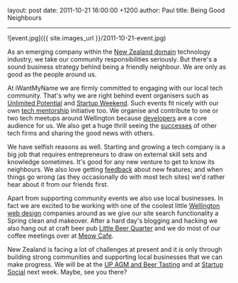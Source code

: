 layout: post
date: 2011-10-21 16:00:00 +1200
author: Paul
title: Being Good Neighbours



----

![event.jpg]({{ site.images_url }}/2011-10-21-event.jpg)

As an emerging company within the [New Zealand domain](https://iwantmyname.co.nz/domains/co.nz-kiwi-domain-name-registration-for-new-zealand) technology industry, we take our community responsibilities seriously. But there's a sound business strategy behind being a friendly neighbour. We are only as good as the people around us.

At iWantMyName we are firmly committed to engaging with our local tech community. That's why we are right behind event organisers such as [Unlimited Potential](http://up.org.nz/) and [Startup Weekend](https://iwantmyname.com/blog/2011/09/iwantmyname-backs-startup-weekend.html). Such events fit nicely with our own [tech mentorship](http://archived.link/http://blog.ideegeo.com/2011/01/04/ideegeo-consult-sniffing-out-ideas/) initiative too. We organise and contribute to one or two tech meetups around Wellington because [developers](https://iwantmyname.co.nz/services/developer/) are a core audience for us. We also get a huge thrill seeing the [successes](https://iwantmyname.com/blog/2011/08/intuitionhq-gets-landing-pad-boost.html) of other tech firms and sharing the good news with others.

We have selfish reasons as well. Starting and growing a tech company is a big job that requires entrepreneurs to draw on external skill sets and knowledge sometimes. It's good for any new venture to get to know its neighbours. We also love getting [feedback](https://iwantmyname.co.nz/support) about new features; and when things go wrong (as they occasionally do with most tech sites) we'd rather hear about it from our friends first.

Apart from supporting community events we also use local businesses. In fact we are excited to be working with one of the coolest little [Wellington web design](http://www.bitbybit.io/) companies around as we give our site search functionality a Spring clean and makeover. After a hard day's blogging and hacking we also hang out at craft beer pub [Little Beer Quarter](http://littlebeerquarter.co.nz/) and we do most of our coffee meetings over at [Meow Cafe](http://www.welovemeow.co.nz/).

New Zealand is facing a lot of challenges at present and it is only 
through building strong communities and supporting local businesses that we can make progress. We will be at the [UP AGM and Beer Tasting](http://up.org.nz/events/up_agm_beer_tasting) and at [Startup Social](http://wellington.startupweekend.org/2011/10/13/startup-social-gets-creative-juices-flowing/) next week. Maybe, see you there?
